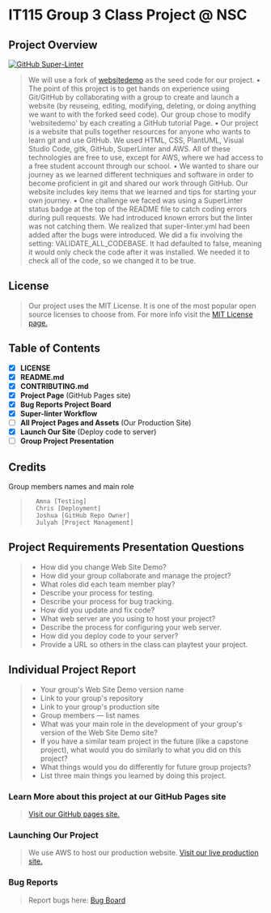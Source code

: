 # IT115 Group 3 Class Project @ NSC

## Project Overview
[![GitHub Super-Linter](https://github.com/twopercentjazz/It115-Group-3-Project/workflows/Lint%20Code%20Base/badge.svg)](https://github.com/marketplace/actions/super-linter)

> We will use a fork of [websitedemo](https://github.com/rbunge-nsc/websitedemo) as the seed code for our project.
> •	The point of this project is to get hands on experience using Git/GitHub by collaborating with a group to create and launch a website (by reuseing, editing, modifying, deleting, or doing anything we want to with the forked seed code). Our group chose to modify 'websitedemo' by each creating a GitHub tutorial Page.
> •	Our project is a website that pulls together resources for anyone who wants to learn git and use GitHub. We used HTML, CSS, PlantUML, Visual Studio Code, gitk, GitHub, SuperLinter and AWS. All of these technologies are free to use, except for AWS, where we had access to a free student account through our school.
> •	We wanted to share our journey as we learned different techniques and software in order to become proficient in git and shared our work through GitHub. Our website includes key items that we learned and tips for starting your own journey. 
> •	One challenge we faced was using a SuperLinter status badge at the top of the README file to catch coding errors during pull requests. We had introduced known errors but the linter was not catching them. We realized that super-linter.yml had been added after the bugs were introduced. We did a fix involving the setting: VALIDATE_ALL_CODEBASE. It had defaulted to false, meaning it would only check the code after it was installed. We needed it to check all of the code, so we changed it to be true.

## License
>Our project uses the MIT License. It is one of the most popular open source licenses to choose from. For more info visit the [MIT License page.](https://choosealicense.com/licenses/mit/)

## Table of Contents

- [x] **LICENSE**
- [x] **README.md**
- [x] **CONTRIBUTING.md**
- [x] **Project Page** (GitHub Pages site)
- [x] **Bug Reports Project Board**
- [x] **Super-linter Workflow**
- [ ] **All Project Pages and Assets** (Our Production Site)
- [x] **Launch Our Site** (Deploy code to server)
- [ ] **Group Project Presentation**

## Credits
Group members names and main role
 >       Amna [Testing]
 >       Chris [Deployment]
 >       Joshua [GitHub Repo Owner]
 >       Julyah [Project Management]

## Project Requirements Presentation Questions

>* How did you change Web Site Demo?
>* How did your group collaborate and manage the project?
>* What roles did each team member play?
>* Describe your process for testing.
>* Describe your process for bug tracking.
>* How did you update and fix code?
>* What web server are you using to host your project?
>* Describe the process for configuring your web server.
>* How did you deploy code to your server?
>* Provide a URL so others in the class can playtest your project.

## **Individual Project Report**

>* Your group's Web Site Demo version name
>* Link to your group's repository
>* Link to your group's production site
>* Group members — list names
>* What was your main role in the development of your group's version of the Web Site Demo site?
>* If you have a similar team project in the future (like a capstone project), what would you do similarly to what you did on this project?
>* What things would you do differently for future group projects?
>* List three main things you learned by doing this project.

### Learn More about this project at our GitHub Pages site
>[Visit our GitHub pages site.](https://joshg1224.github.io/It115-Group-3-Project/)

### Launching Our Project
>We use AWS to host our production website. [Visit our live production site.](http://it115group3project.s3-website-us-west-2.amazonaws.com/)

### Bug Reports
>Report bugs here: [Bug Board](https://github.com/users/firejewels/projects/7/views/1)